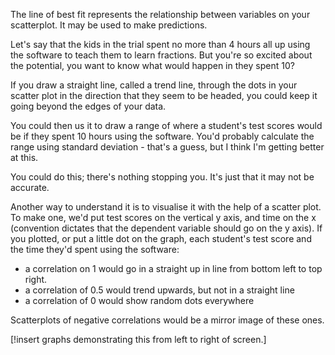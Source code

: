 The line of best fit represents the relationship between variables on your scatterplot.  It may be used to make predictions.

Let's say that the kids in the trial spent no more than 4 hours all up using the software to teach them to learn fractions. But you're so excited about the potential, you want to know what would happen in they spent 10?

If you draw a straight line, called a trend line, through the dots in your scatter plot in the direction that they seem to be headed, you could keep it going beyond the edges of your data.

You could then us it to draw a range of where a student's test scores would be if they spent 10 hours using the software.  You'd probably calculate the range using standard deviation - that's a guess, but I think I'm getting better at this.

You could do this; there's nothing stopping you.  It's just that it may not be accurate.





Another way to understand it is to visualise it with the help of a scatter plot.  To make one, we'd put test scores on the vertical y axis, and time on the x (convention dictates that the dependent variable should go on the y axis).  If you plotted, or put a little dot on the graph, each student's test score and the time they'd spent using the software:

* a correlation on 1 would go in a straight up in line from bottom left to top right. 
* a correlation of 0.5 would trend upwards, but not in a straight line
* a correlation of 0 would show random dots everywhere

Scatterplots of negative correlations would be a mirror image of these ones.

[!insert graphs demonstrating this from left to right of screen.]
